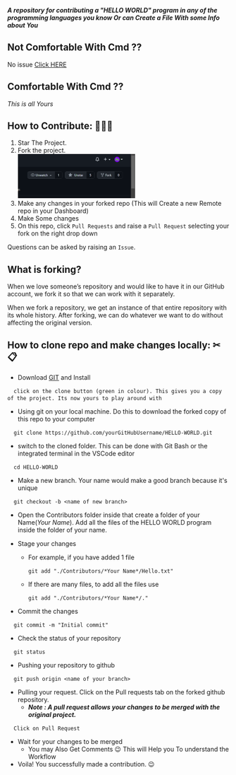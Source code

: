 **_A repository for contributing a "HELLO WORLD" program in any of the programming languages you know Or can Create a File With some Info about You_**

## **Not Comfortable With Cmd ??**

No issue [Click HERE](Practice-2.md)

## **Comfortable With Cmd ??**

_This is all Yours_

## How to Contribute: 👨🏻‍💻

1. Star The Project.
2. Fork the project.<br>
   <img height="100px" width="auto" src="./images/fork.png"></img>
3. Make any changes in your forked repo (This will Create a new Remote repo in your Dashboard)
4. Make Some changes
5. On this repo, click `Pull Requests` and raise a `Pull Request` selecting your fork on the right drop down

Questions can be asked by raising an `Issue`.

## What is forking?

When we love someone’s repository and would like to have it in our GitHub account, we fork it so that we can work with it separately.

When we fork a repository, we get an instance of that entire repository with its whole history. After forking, we can do whatever we want to do without affecting the original version.

## How to clone repo and make changes locally: ✂📋

- Download [GIT](https://git-scm.com/downloads) and Install

```
  click on the clone button (green in colour). This gives you a copy of the project. Its now yours to play around with
```

- Using git on your local machine. Do this to download the forked copy of this repo to your computer

```
  git clone https://github.com/yourGitHubUsername/HELLO-WORLD.git
```

- switch to the cloned folder. This can be done with Git Bash or the integrated terminal in the VSCode editor

```
  cd HELLO-WORLD
```

- Make a new branch. Your name would make a good branch because it's unique

```
  git checkout -b <name of new branch>
```

- Open the Contributors folder inside that create a folder of your Name(_Your Name_). Add all the files of the HELLO WORLD program inside the folder of your name.

- Stage your changes

  - For example, if you have added 1 file
    ```
    git add "./Contributors/*Your Name*/Hello.txt"
    ```
  - If there are many files, to add all the files use
    ```
    git add "./Contributors/*Your Name*/."
    ```

- Commit the changes

```
  git commit -m "Initial commit"
```

- Check the status of your repository

```
  git status
```

- Pushing your repository to github

```
  git push origin <name of your branch>
```

- Pulling your request. Click on the Pull requests tab on the forked github repository.
  - **_Note : A pull request allows your changes to be merged with the original project._**

```
  Click on Pull Request
```

- Wait for your changes to be merged
  - You may Also Get Comments 😉 This will Help you To understand the Workflow
- Voila! You successfully made a contribution. 😉

